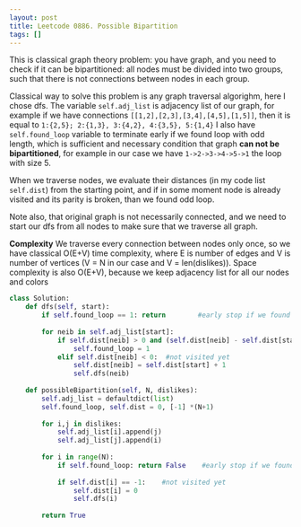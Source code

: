 ```yaml
---
layout: post
title: Leetcode 0886. Possible Bipartition
tags: []
---
```


This is classical graph theory problem: you have graph, and you need to check if it can be bipartitioned: all nodes must be divided into two groups, such that there is not connections between nodes in each group.

Classical way to solve this problem is any graph traversal algorighm, here I chose dfs. 
The variable `self.adj_list` is adjacency list of our graph, for example if we have connections
`[[1,2],[2,3],[3,4],[4,5],[1,5]]`, then it is equal to `1:{2,5}; 2:{1,3}, 3:{4,2}, 4:{3,5}, 5:{1,4}`
I also have `self.found_loop` variable to terminate early if we found loop with odd length, which is sufficient and necessary condition that graph **can not be bipartitioned**, for example in our case we have `1->2->3->4->5->1` the loop with size 5.

When we traverse nodes, we evaluate their distances (in my code list `self.dist`) from the starting point, and if in some moment node is already visited and its parity is broken, than we found odd loop.

Note also, that original graph is not necessarily connected, and we need to start our dfs from all nodes to make sure that we traverse all graph.

**Complexity** We traverse every connection between nodes only once, so we have classical O(E+V) time complexity, where E is number of edges and V is number of vertices (V = N in our case and V = len(dislikes)). Space complexity is also O(E+V), because we keep adjacency list for all our nodes and colors

```python
class Solution:
    def dfs(self, start):
        if self.found_loop == 1: return        #early stop if we found odd cycle
    
        for neib in self.adj_list[start]:
            if self.dist[neib] > 0 and (self.dist[neib] - self.dist[start]) %2 == 0:
                self.found_loop = 1
            elif self.dist[neib] < 0:  #not visited yet
                self.dist[neib] = self.dist[start] + 1
                self.dfs(neib)
            
    def possibleBipartition(self, N, dislikes):
        self.adj_list = defaultdict(list)
        self.found_loop, self.dist = 0, [-1] *(N+1)
        
        for i,j in dislikes:
            self.adj_list[i].append(j)
            self.adj_list[j].append(i)
        
        for i in range(N):
            if self.found_loop: return False    #early stop if we found odd cycle
            
            if self.dist[i] == -1:    #not visited yet
                self.dist[i] = 0
                self.dfs(i)
        
        return True
```
